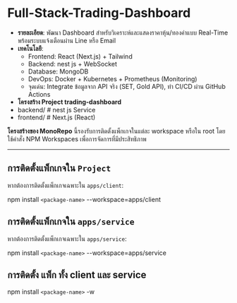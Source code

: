 # Full-Stack-Trading-Dashboard
- **รายละเอียด**: พัฒนา Dashboard สำหรับวิเคราะห์และแสดงราคาหุ้น/ทองคำแบบ Real-Time พร้อมระบบแจ้งเตือนผ่าน Line หรือ Email
- **เทคโนโลยี**:
    - Frontend: React (Next.js) + Tailwind
    - Backend: nest js + WebSocket
    - Database: MongoDB
    - DevOps: Docker + Kubernetes + Prometheus (Monitoring)
    - จุดเด่น: Integrate ข้อมูลจาก API จริง (SET, Gold API), ทำ CI/CD ผ่าน GitHub Actions
- **โครงสร้าง Project trading-dashboard**
- backend/            # nest js Service
- frontend/           # Next.js (React) 

**โครงสร้างของ MonoRepo** นี้รองรับการติดตั้งแพ็กเกจในแต่ละ workspace หรือใน root โดยใช้คำสั่ง NPM Workspaces เพื่อการจัดการที่มีประสิทธิภาพ

---

## การติดตั้งแพ็กเกจใน `Project`
หากต้องการติดตั้งแพ็กเกจเฉพาะใน `apps/client`:

npm install `<package-name>` --workspace=apps/client


## การติดตั้งแพ็กเกจใน `apps/service`
หากต้องการติดตั้งแพ็กเกจเฉพาะใน `apps/service`:

npm install `<package-name>` --workspace=apps/service

## การติดตั้ง แพ็ก ทั้ง client และ service
npm install `<package-name>` -w
